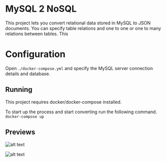 # MySQL 2 NoSQL

This project lets you convert relational data stored in MySQL to JSON documents. You can specify table relations and one to one or one to many relations between tables. This 

# Configuration

Open `./docker-compose.yml` and specify the MySQL server connection details and database.

## Running
This project requires docker/docker-compose installed.

To start up the process and start converting run the following command.
```docker-compose up```

## Previews

![alt text](https://github.com/firestar/mysql2nosql/blob/main/examples/overall.png?raw=true)

![alt text](https://github.com/firestar/mysql2nosql/blob/main/examples/sql.png?raw=true)

